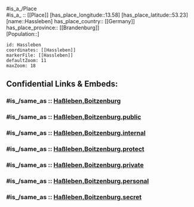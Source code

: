 ﻿---
confidential: public
isDeleted: false
location:
- 53.23
- 13.58
mapmarker: city
mapzoom:
- 7
- 12
SpocWebEntityId: 30796
tags:
- geo/City
type: City
---

#is_a_/Place  
#is_a_ :: [[Place]] 
[has_place_longitude::13.58] 
[has_place_latitude::53.23] 
[name::Hassleben] 
has_place_country:: [[Germany]]  
has_place_province:: [[Brandenburg]]  
[Population::] 



```leaflet
id: Hassleben
coordinates: [[Hassleben]] 
markerFile: [[Hassleben]] 
defaultZoom: 11 
maxZoom: 18
```


## Confidential Links & Embeds: 

### #is_/same_as :: [Haßleben,Boitzenburg](/_Standards/Earth/Continent/Europe/Europe~Central/Germany/Germany~East/Brandenburg/counties~Brandenburg/Uckermark/cities~Uckermark/Boitzenburger_Land/Haßleben,Boitzenburg.md) 

### #is_/same_as :: [Haßleben,Boitzenburg.public](/_public/Earth/Continent/Europe/Europe~Central/Germany/Germany~East/Brandenburg/counties~Brandenburg/Uckermark/cities~Uckermark/Boitzenburger_Land/Haßleben,Boitzenburg.public.md) 

### #is_/same_as :: [Haßleben,Boitzenburg.internal](/_internal/Earth/Continent/Europe/Europe~Central/Germany/Germany~East/Brandenburg/counties~Brandenburg/Uckermark/cities~Uckermark/Boitzenburger_Land/Haßleben,Boitzenburg.internal.md) 

### #is_/same_as :: [Haßleben,Boitzenburg.protect](/_protect/Earth/Continent/Europe/Europe~Central/Germany/Germany~East/Brandenburg/counties~Brandenburg/Uckermark/cities~Uckermark/Boitzenburger_Land/Haßleben,Boitzenburg.protect.md) 

### #is_/same_as :: [Haßleben,Boitzenburg.private](/_private/Earth/Continent/Europe/Europe~Central/Germany/Germany~East/Brandenburg/counties~Brandenburg/Uckermark/cities~Uckermark/Boitzenburger_Land/Haßleben,Boitzenburg.private.md) 

### #is_/same_as :: [Haßleben,Boitzenburg.personal](/_personal/Earth/Continent/Europe/Europe~Central/Germany/Germany~East/Brandenburg/counties~Brandenburg/Uckermark/cities~Uckermark/Boitzenburger_Land/Haßleben,Boitzenburg.personal.md) 

### #is_/same_as :: [Haßleben,Boitzenburg.secret](/_secret/Earth/Continent/Europe/Europe~Central/Germany/Germany~East/Brandenburg/counties~Brandenburg/Uckermark/cities~Uckermark/Boitzenburger_Land/Haßleben,Boitzenburg.secret.md)

